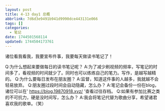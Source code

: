```yaml
---
layout: post
title: 4-13 day1 总概
abbrlink: 7d6d3e9491b941d9990dce443131e066
tags: []
categories:
  - 笔记
date: 1744501568114
updated: 1744504173761
---
```


诸位看我看我，我要宣布件事，我要每天做读书笔记了！

Q:为什么想起来要做每日的读书笔记呢？
A:为了减少刷视频的频率，写笔记的时间多了，看视频的时间就少了。同时也可以练练自己的笔力。写作，是越写越精的。
Q:为什么要每日发布在朋友圈？
A:监督，知道这件事的人越多，我就越不会轻易放弃。
Q:朋友圈过段时间会自动隐藏，怎么办？
A:笔记会备份一份在blog，诸位可以在' <https://blog.19870918.xyz/> '查看过往存档。
Q:如果有参加比赛之类的不可抗力，硬是没时间写，怎么办？
A:我会将笔记代替为歌曲分享，希望诸君喜欢我的歌单。（笑）

